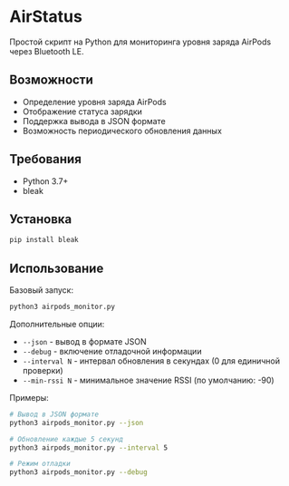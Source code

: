 # AirStatus

Простой скрипт на Python для мониторинга уровня заряда AirPods через Bluetooth LE.

## Возможности

- Определение уровня заряда AirPods
- Отображение статуса зарядки
- Поддержка вывода в JSON формате
- Возможность периодического обновления данных

## Требования

- Python 3.7+
- bleak

## Установка

```bash
pip install bleak
```

## Использование

Базовый запуск:
```bash
python3 airpods_monitor.py
```

Дополнительные опции:
- `--json` - вывод в формате JSON
- `--debug` - включение отладочной информации
- `--interval N` - интервал обновления в секундах (0 для единичной проверки)
- `--min-rssi N` - минимальное значение RSSI (по умолчанию: -90)

Примеры:
```bash
# Вывод в JSON формате
python3 airpods_monitor.py --json

# Обновление каждые 5 секунд
python3 airpods_monitor.py --interval 5

# Режим отладки
python3 airpods_monitor.py --debug
```
